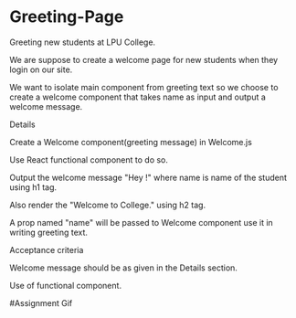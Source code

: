 # Greeting-Page

Greeting new students at LPU College.

We are suppose to create a welcome page for new students when they login on our site.

We want to isolate main component from greeting text so we choose to create a welcome component that takes name as input and output a welcome message.

Details

Create a Welcome component(greeting message) in Welcome.js

Use React functional component to do so.

Output the welcome message "Hey !" where name is name of the student using h1 tag.

Also render the "Welcome to College." using h2 tag.

A prop named "name" will be passed to Welcome component use it in writing greeting text.

Acceptance criteria

Welcome message should be as given in the Details section.

Use of functional component.

#Assignment Gif
